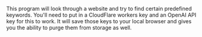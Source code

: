 This program will look through a website and try to find certain predefined keywords. You'll need to put in a CloudFlare workers key and an OpenAI API key for this to work. It will save those keys to your local browser and gives you the ability to purge them from storage as well.
